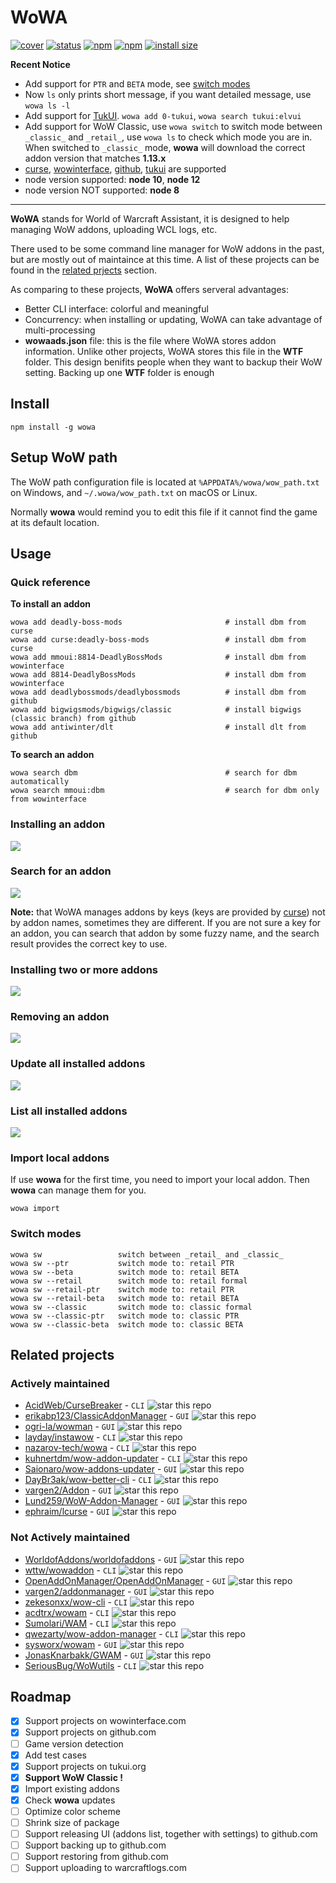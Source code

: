 # WoWA

[![cover](https://coveralls.io/repos/github/antiwinter/wowa/badge.svg?branch=master)](https://coveralls.io/github/antiwinter/wowa?branch=master)
[![status](https://travis-ci.org/antiwinter/wowa.svg?branch=master)](https://travis-ci.org/antiwinter/wowa)
[![npm](https://img.shields.io/npm/v/wowa.svg)](https://www.npmjs.com/package/wowa)
[![npm](https://img.shields.io/npm/l/wowa.svg)](https://github.com/antiwinter/wowa/blob/master/LICENSE)
[![install size](https://packagephobia.now.sh/badge?p=wowa)](https://packagephobia.now.sh/result?p=wowa)

**Recent Notice**

- Add support for `PTR` and `BETA` mode, see [switch modes](#switch-modes)
- Now `ls` only prints short message, if you want detailed message, use `wowa ls -l`
- Add support for [TukUI](https://tukui.org). `wowa add 0-tukui`, `wowa search tukui:elvui`
- Add support for WoW Classic, use `wowa switch` to switch mode between `_classic_` and `_retail_`, use `wowa ls` to check which mode you are in. When switched to `_classic_` mode, **wowa** will download the correct addon version that matches **1.13.x**
- [curse](https://www.curseforge.com/wow/addons), [wowinterface](https://www.wowinterface.com/addons.php), [github](https://github.com), [tukui](https://tukui.org) are supported
- node version supported: **node 10**, **node 12**
- node version NOT supported: **node 8**

---

**WoWA** stands for World of Warcraft Assistant, it is designed to help managing WoW addons, uploading WCL logs, etc.

There used to be some command line manager for WoW addons in the past, but are mostly out of maintaince at this time. A list of these projects can be found in the [related prjects](#related-projects) section.

As comparing to these projects, **WoWA** offers serveral advantages:

- Better CLI interface: colorful and meaningful
- Concurrency: when installing or updating, WoWA can take advantage of multi-processing
- **wowaads.json** file: this is the file where WoWA stores addon information. Unlike other projects, WoWA stores this file in the **WTF** folder. This design benifits people when they want to backup their WoW setting. Backing up one **WTF** folder is enough

## Install

```
npm install -g wowa
```

## Setup WoW path

The WoW path configuration file is located at `%APPDATA%/wowa/wow_path.txt` on Windows, and `~/.wowa/wow_path.txt` on macOS or Linux.

Normally **wowa** would remind you to edit this file if it cannot find the game at its default location.

## Usage

### Quick reference

**To install an addon**

```
wowa add deadly-boss-mods                       # install dbm from curse
wowa add curse:deadly-boss-mods                 # install dbm from curse
wowa add mmoui:8814-DeadlyBossMods              # install dbm from wowinterface
wowa add 8814-DeadlyBossMods                    # install dbm from wowinterface
wowa add deadlybossmods/deadlybossmods          # install dbm from github
wowa add bigwigsmods/bigwigs/classic            # install bigwigs (classic branch) from github
wowa add antiwinter/dlt                         # install dlt from github
```

**To search an addon**

```
wowa search dbm                                 # search for dbm automatically
wowa search mmoui:dbm                           # search for dbm only from wowinterface
```

### Installing an addon

![](https://raw.githubusercontent.com/antiwinter/scrap/master/wowa/ins1-min.gif)

### Search for an addon

![](https://raw.githubusercontent.com/antiwinter/scrap/master/wowa/search-min.gif)

**Note:** that WoWA manages addons by keys (keys are provided by [curse](https://www.curseforge.com)) not by addon names, sometimes they are different. If you are not sure a key for an addon, you can search that addon by some fuzzy name, and the search result provides the correct key to use.

### Installing two or more addons

![](https://raw.githubusercontent.com/antiwinter/scrap/master/wowa/ins2-min.gif)

### Removing an addon

![](https://raw.githubusercontent.com/antiwinter/scrap/master/wowa/rm-min.gif)

### Update all installed addons

![](https://raw.githubusercontent.com/antiwinter/scrap/master/wowa/update-min.gif)

### List all installed addons

![](https://raw.githubusercontent.com/antiwinter/scrap/master/wowa/ls-min.gif)

### Import local addons

If use **wowa** for the first time, you need to import your local addon. Then **wowa** can manage them for you.

```
wowa import
```

### Switch modes

```
wowa sw                 switch between _retail_ and _classic_
wowa sw --ptr           switch mode to: retail PTR
wowa sw --beta          switch mode to: retail BETA
wowa sw --retail        switch mode to: retail formal
wowa sw --retail-ptr    switch mode to: retail PTR
wowa sw --retail-beta   switch mode to: retail BETA
wowa sw --classic       switch mode to: classic formal
wowa sw --classic-ptr   switch mode to: classic PTR
wowa sw --classic-beta  switch mode to: classic BETA
```

## Related projects

### Actively maintained

- [AcidWeb/CurseBreaker](https://github.com/AcidWeb/CurseBreaker) - `CLI` ![star this repo](https://githubbadges.com/star.svg?user=AcidWeb&repo=CurseBreaker&style=flat)
- [erikabp123/ClassicAddonManager](https://github.com/erikabp123/ClassicAddonManager) - `GUI` ![star this repo](https://githubbadges.com/star.svg?user=erikabp123&repo=ClassicAddonManager&style=flat)
- [ogri-la/wowman](https://github.com/ogri-la/wowman) - `GUI` ![star this repo](https://githubbadges.com/star.svg?user=ogri-la&repo=wowman&style=flat)
- [layday/instawow](https://github.com/layday/instawow) - `CLI` ![star this repo](https://githubbadges.com/star.svg?user=layday&repo=instawow&style=flat)
- [nazarov-tech/wowa](https://github.com/nazarov-tech/wowa) - `CLI` ![star this repo](https://githubbadges.com/star.svg?user=nazarov-tech&repo=wowa&style=flat)
- [kuhnertdm/wow-addon-updater](https://github.com/kuhnertdm/wow-addon-updater) - `CLI` ![star this repo](https://githubbadges.com/star.svg?user=kuhnertdm&repo=wow-addon-updater&style=flat)
- [Saionaro/wow-addons-updater](https://github.com/Saionaro/wow-addons-updater) - `GUI` ![star this repo](https://githubbadges.com/star.svg?user=Saionaro&repo=wow-addons-updater&style=flat)
- [DayBr3ak/wow-better-cli](https://github.com/DayBr3ak/wow-better-cli) - `CLI` ![star this repo](https://githubbadges.com/star.svg?user=DayBr3ak&repo=wow-better-cli&style=flat)
- [vargen2/Addon](https://github.com/vargen2/Addon) - `GUI` ![star this repo](https://githubbadges.com/star.svg?user=vargen2&repo=Addon&style=flat)
- [Lund259/WoW-Addon-Manager](https://github.com/Lund259/WoW-Addon-Manager) - `GUI` ![star this repo](https://githubbadges.com/star.svg?user=Lund259&repo=WoW-Addon-Manager&style=flat)
- [ephraim/lcurse](https://github.com/ephraim/lcurse) - `GUI` ![star this repo](https://githubbadges.com/star.svg?user=ephraim&repo=lcurse&style=flat)

### Not Actively maintained

- [WorldofAddons/worldofaddons](https://github.com/WorldofAddons/worldofaddons) - `GUI` ![star this repo](https://githubbadges.com/star.svg?user=WorldofAddons&repo=worldofaddons&style=flat)
- [wttw/wowaddon](https://github.com/wttw/wowaddon) - `CLI` ![star this repo](https://githubbadges.com/star.svg?user=wttw&repo=wowaddon&style=flat)
- [OpenAddOnManager/OpenAddOnManager](https://github.com/OpenAddOnManager/OpenAddOnManager) - `GUI` ![star this repo](https://githubbadges.com/star.svg?user=OpenAddOnManager&repo=OpenAddOnManager&style=flat)
- [vargen2/addonmanager](https://github.com/vargen2/addonmanager) - `GUI` ![star this repo](https://githubbadges.com/star.svg?user=vargen2&repo=addonmanager&style=flat)
- [zekesonxx/wow-cli](https://github.com/zekesonxx/wow-cli) - `CLI` ![star this repo](https://githubbadges.com/star.svg?user=zekesonxx&repo=wow-cli&style=flat)
- [acdtrx/wowam](https://github.com/acdtrx/wowam) - `CLI` ![star this repo](https://githubbadges.com/star.svg?user=acdtrx&repo=wowam&style=flat)
- [Sumolari/WAM](https://github.com/Sumolari/WAM) - `CLI` ![star this repo](https://githubbadges.com/star.svg?user=Sumolari&repo=WAM&style=flat)
- [qwezarty/wow-addon-manager](https://github.com/qwezarty/wow-addon-manager) - `CLI` ![star this repo](https://githubbadges.com/star.svg?user=qwezarty&repo=wow-addon-manager&style=flat)
- [sysworx/wowam](https://github.com/sysworx/wowam) - `GUI` ![star this repo](https://githubbadges.com/star.svg?user=sysworx&repo=wowam&style=flat)
- [JonasKnarbakk/GWAM](https://github.com/JonasKnarbakk/GWAM) - `GUI` ![star this repo](https://githubbadges.com/star.svg?user=JonasKnarbakk&repo=GWAM&style=flat)
- [SeriousBug/WoWutils](https://github.com/SeriousBug/WoWutils) - `CLI` ![star this repo](https://githubbadges.com/star.svg?user=SeriousBug&repo=WoWutils&style=flat)

## Roadmap

- [x] Support projects on wowinterface.com
- [x] Support projects on github.com
- [ ] Game version detection
- [x] Add test cases
- [x] Support projects on tukui.org
- [x] **Support WoW Classic !**
- [x] Import existing addons
- [x] Check **wowa** updates
- [ ] Optimize color scheme
- [ ] Shrink size of package
- [ ] Support releasing UI (addons list, together with settings) to github.com
- [ ] Support backing up to github.com
- [ ] Support restoring from github.com
- [ ] Support uploading to warcraftlogs.com
